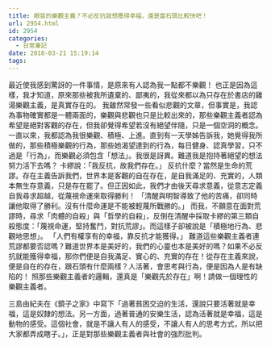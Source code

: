 ```yaml
---
title: 眼盲的樂觀主義？不必反抗就想獲得幸福，還是當石頭比較快吧！
url: 2954.html
id: 2954
categories:
  - 日常筆記
date: 2018-03-21 15:19:14
tags:
---
```


最近使我感到驚訝的一件事情，是原來有人認為我一點都不樂觀！ 也正是因為這樣，我才知道，原來那些被我所遺棄的、鄙夷的，我從來都以為只存在於書店的雞湯樂觀主義，是真實存在的。 我雖然常發一些看似悲觀的文章，但事實是，我認為事物確實都是一體兩面的，樂觀與悲觀也只是比較出來的，那些樂觀主義者認為希望是絕對客觀的存在，但我卻覺得希望若沒有絕望伴隨，只是一個空洞的概念。 一直以來，我都認為我很樂觀、積極、上進。直到有一天學姊告訴我，她覺得我所做的，那些積極樂觀的行為，那些她渴望達到的行為，每日健身、認真學習，只不過是「行為」，而樂觀必須包含「想法」。我很是訝異。難道我是抱持著絕望的想法努力活下去嗎？ 卡繆說：「我反抗，故我們存在。」 反抗什麼？當然是生命的荒謬。存在主義告訴我們，世界本是客觀的自在存在，是自我滿足的、充實的，人類本無生存意義，只是存在罷了。但正因如此，我們才由後天尋求意義，從意志定義自我尋求超越，從蔑視命運來取得勝利！ 「清醒與明智導致了他的苦痛，卻同時讓他取得了勝利。沒有什麼命運是不能被輕蔑所戰勝的。」 而我，不願意在面對荒謬時，尋求「肉體的自殺」與「哲學的自殺」，反倒在清醒中採取卡繆的第三類自殺態度：「蔑視命運，堅持奮鬥，對抗荒謬」。而這樣子卻被說是「積極地行為、悲觀地思想」。 「人們有權享有的幸福，靠反抗才能獲得。」 難道這些樂觀主義者連荒謬都要否認嗎？難道世界本是美好的，我們的心靈也本是美好的嗎？如果不必反抗就能獲得幸福，那你們便是自我滿足、實心的、充實的存在！從存在主義來說，便是自在的存在，跟石頭有什麼兩樣？人活著，會思考與行為，便是因為人是有缺陷的！  照那些樂觀主義者的邏輯，還真是「樂觀先於存在」啊！請做一個理性的樂觀主義者。

三島由紀夫在《鏡子之家》中寫下「過著貧困交迫的生活，還說只要活著就是幸福，這是奴隸的想法。另一方面，過著普通的安樂生活，認為活著就是幸福，這是動物的感受。這個社會，就是不讓人有人的感受，不讓人有人的思考方式，所以把大家都弄成瞎子。」，正是對那些樂觀主義者與社會的強烈批判。